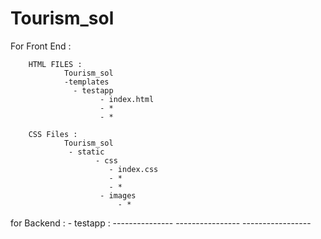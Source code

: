 # Tourism_sol

For Front End : 

        HTML FILES : 
                Tourism_sol
                -templates
                  - testapp
                        - index.html
                        - *
                        - *
            
        CSS Files : 
                Tourism_sol
                 - static
                       - css
                          - index.css
                          - *
                          - *
                        - images
                            - *

for Backend : 
        - testapp :
              ---------------
               ---------------- 
                  -----------------
